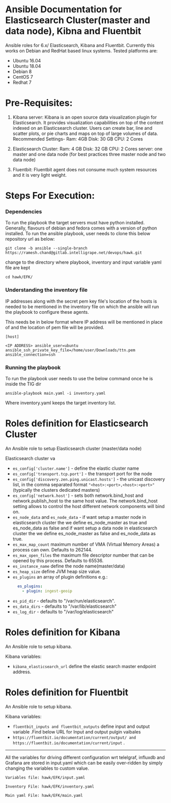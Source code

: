 # Ansible Documentation for Elasticsearch Cluster(master and data node), Kibna and Fluentbit 

Ansible roles for 6.x/ Elasticsearch, Kibana and Fluentbit.  Currently this works on Debian and RedHat based linux systems. Tested platforms are:

* Ubuntu 16.04
* Ubuntu 18.04
* Debian 8
* CentOS 7
* Redhat 7

# Pre-Requisites:
 1. Kibana server: Kibana is an open source data visualization plugin for Elasticsearch. It provides visualization capabilities on top of the content indexed on an Elasticsearch cluster. Users can create bar, line and scatter plots, or pie charts and maps on top of large volumes of data.
    Recommended Settings- 
        Ram: 4GB
        Disk: 30 GB
        CPU: 2 Cores
 
 2. Elasticsearch Cluster: 
        Ram: 4 GB
        Disk: 32 GB
        CPU: 2 Cores
        server: one master and one data node (for best practices three master node and two data node)    
 3. Fluentbit: Fluentbit agent does not consume much system resources and it is very light weight.
    
# Steps For Execution:
### Dependencies

To run the playbook the target servers must have python installed. Generally, flavours of debian and fedora comes with a version of python installed. 
To run the ansible playbook, user needs to clone this below repository url as below:

    git clone -b ansible --single-branch https://ramesh.chand@gitlab.intelligrape.net/devops/hawk.git

change to the directory where playbook, inventory and input variable yaml file are kept
    
    cd hawk/EFK/
    
### Understanding the inventory file

IP addresses along with the secret pem key file's location of the hosts is needed to be mentioned in the inventory file on which the ansible will run the playbook to configure these agents.

This needs be in below format where IP address will be mentioned in place of <IP ADDRESS> and the location of pem file will be provided.
```
[host]

<IP ADDRESS> ansible_user=ubuntu ansible_ssh_private_key_file=/home/user/Downloads/ttn.pem ansible_connection=ssh
```

### Running the playbook

To run the playbook user needs to use the below command once he is inside the TIG dir
 ```
 ansible-playbook main.yaml -i inventory.yaml
 ```
 <p>Where inventory.yaml keeps the target inventory list. </p> 
 


# Roles definition for Elasticsearch Cluster

An Ansible role to setup Elasticsearch cluster
(master/data node)

Elasticsearch cluster va

* ```es_config['cluster.name']``` - define the elastic cluster name
* ```es_config['transport.tcp.port']``` - the transport port for the node
* ```es_config['discovery.zen.ping.unicast.hosts']``` - the unicast discovery list, in the comma separated format ```"<host>:<port>,<host>:<port>"``` (typically the clusters dedicated masters)
* ```es_config['network.host']``` - sets both network.bind_host and network.publish_host to the same host value. The network.bind_host setting allows to control the host different network components will bind on.  
* ```es_node_data``` and ```es_node_data``` - if want setup a master node in elasticsearch cluster the we define es_node_master as true and es_node_data as false and if want setup a data node in elasticsearch cluster the we define es_node_master as false and es_node_data as true.
* ```es_max_map_count``` maximum number of VMA (Virtual Memory Areas) a process can own. Defaults to 262144.
* ```es_max_open_files``` the maximum file descriptor number that can be opened by this process. Defaults to 65536.
* ```es_instance_name``` define the node name(master/data)
* ```es_heap_size``` define JVM heap size value.
* ```es_plugins``` an array of plugin definitions e.g.:
  ```yaml
    es_plugins:
      - plugin: ingest-geoip 
* ```es_pid_dir``` - defaults to "/var/run/elasticsearch".
* ```es_data_dirs``` - defaults to "/var/lib/elasticsearch"
* ```es_log_dir``` - defaults to "/var/log/elasticsearch"



# Roles definition for Kibana

An Ansible role to setup kibana.

Kibana variables:

* ```kibana_elasticsearch_url``` define the elastic search master endpoint address.


# Roles definition for Fluentbit

An Ansible role to setup kibana.

Kibana variables:

* ```fluentbit_inputs and fluentbit_outputs``` define input and output variable .Find below URL for Input and output pulgin vaibales
* ``` https://fluentbit.io/documentation/current/output/ and https://fluentbit.io/documentation/current/input ``` .

-------------------------------------------------------------------------------

All the variables for driving different configuration wrt telelgraf, influxdb and Grafana are stored in input.yaml which can be easily over-ridden by simply changing the variables to custom value.

```
Variables file: hawk/EFK/input.yaml

Inventory File: hawk/EFK/inventory.yaml

Main yaml File: hawk/EFK/main.yaml

```
